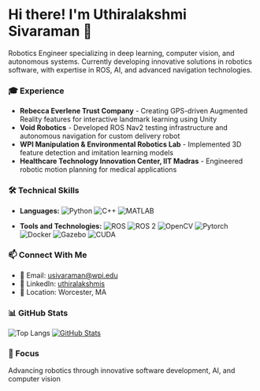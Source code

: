 # Hi there! I'm Uthiralakshmi Sivaraman 👋

Robotics Engineer specializing in deep learning, computer vision, and autonomous systems. Currently developing innovative solutions in robotics software, with expertise in ROS, AI, and advanced navigation technologies.

### 🎓 Experience
- **Rebecca Everlene Trust Company** - Creating GPS-driven Augmented Reality features for interactive landmark learning using Unity
- **Void Robotics** - Developed ROS Nav2 testing infrastructure and autonomous navigation for custom delivery robot
- **WPI Manipulation & Environmental Robotics Lab** - Implemented 3D feature detection and imitation learning models
- **Healthcare Technology Innovation Center, IIT Madras** - Engineered robotic motion planning for medical applications

### 🛠️ Technical Skills
- **Languages:**
![Python](https://img.shields.io/badge/-Python-000000?style=flat&logo=python)
![C++](https://img.shields.io/badge/-C++-000000?style=flat&logo=c%2B%2B)
![MATLAB](https://img.shields.io/badge/-MATLAB-000000?style=flat&logo=mathworks)

- **Tools and Technologies:**
![ROS](https://img.shields.io/badge/-ROS-222222?style=flat&logo=ros&logoColor=white)
![ROS 2](https://img.shields.io/badge/-ROS%202-222222?style=flat&logo=ros&logoColor=white)
![OpenCV](https://img.shields.io/badge/-OpenCV-222222?style=flat&logo=opencv&logoColor=5C3EE8)
![Pytorch](https://img.shields.io/badge/-Pytorch-222222?style=flat&logo=pytorch&logoColor=E04E39)
![Docker](https://img.shields.io/badge/-Docker-222222?style=flat&logo=docker)
![Gazebo](https://img.shields.io/badge/-Gazebo-222222?style=flat&logo=gazebo)
![CUDA](https://img.shields.io/badge/-CUDA-222222?style=flat&logo=nvidia&logoColor=76B900)

### 📫 Connect With Me
- 📧 Email: [usivaraman@wpi.edu](mailto:usivaraman@wpi.edu)
- 💼 LinkedIn: [uthiralakshmis](https://www.linkedin.com/in/uthiralakshmis/)
- 📍 Location: Worcester, MA

### 📊 GitHub Stats
![Top Langs](https://github-readme-stats.vercel.app/api/top-langs/?username=UthiraS&langs_count=8&layout=compact&theme=highcontrast&exclude_repo=uthiras.github.io,rtde-2.8)
[![GitHub Stats](https://github-readme-stats.vercel.app/api?username=UthiraS&show_icons=true&theme=tokyonight)](https://github.com/anuraghazra/github-readme-stats)

### 🎯 Focus
Advancing robotics through innovative software development, AI, and computer vision
